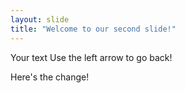 ```yaml
---
layout: slide
title: "Welcome to our second slide!"
---
```

Your text
Use the left arrow to go back!

Here's the change!
